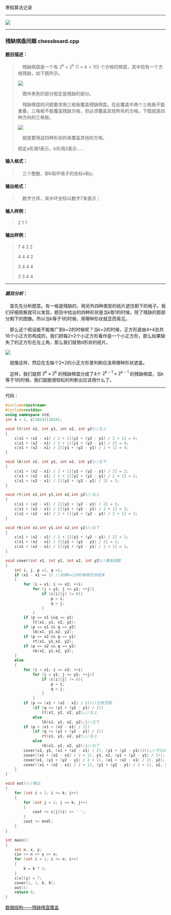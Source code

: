 寒假算法记录 

---
![](https://img.imgdb.cn/item/60129c713ffa7d37b3d8737b.jpg)

---

### 残缺棋盘问题 chessboard.cpp
#### 题目描述：
> &#8195;残缺棋盘是一个有 $2^{k}×2^{k}$ ($1<k<10$) 个方格的棋盘，其中恰有一个方格残缺，如下图所示。
>
>![](https://img-blog.csdnimg.cn/20200204143945742.png?x-oss-process=image/watermark,type_ZmFuZ3poZW5naGVpdGk,shadow_10,text_aHR0cHM6Ly9hbHRsaS5ibG9nLmNzZG4ubmV0,size_16,color_FFFFFF,t_70)
>
> &#8195;图中黑色的部分假定是残缺的部分。
> 
> &#8195;残缺棋盘的问题要求用三格板覆盖残缺棋盘。在此覆盖中两个三格板不能重叠，三格板不能覆盖残缺方格，但必须覆盖其他所有的方格。下图就是四种方向的三格板。
>
>![](https://img-blog.csdnimg.cn/20200204144121488.png)
>
> &#8195;就是要用这四种形状的来覆盖其他的方格。
> 
> 假定a形用1表示，b形用2表示……
#### 输入格式：
> &#8195;三个整数，即k和坏格子的坐标x和y;
#### 输出格式：
> &#8195;数字方阵，其中坏坐标以数字7来表示；
#### 输入样例：
> 2 1 1
#### 输出样例：
> 7 4 2 2
>
> 4 4 4 2
>
> 3 4 4 4
>
> 3 3 4 4

---

#### _题目分析_：
&#8195;首先先分析题意。有一格是残缺的，用另外四种类型的纸片遮住剩下的格子。我们仔细观察就可以发现，题目中给出的四种形状是当k取1的时候，除了残缺的那部分剩下的图像。所以当k等于1的时候，用哪种形状就显而易见。

&#8195;那么这个假设能不能推广到k=2的时候呢？当k=2的时候，正方形是由4*4总共16个小正方形构成的，我们把每2\*2个小正方形看作是一个小正方形，那么如果缺失了的正方形在左上角，那么我们就用d形状的纸片。

![](https://img-blog.csdnimg.cn/20200204145150460.png)

&#8195;就像这样，然后在去每个2*2的小正方形里判断应该用哪种形状遮盖。

&#8195;这样，我们就把 $2^k×2^k$ 的残缺棋盘分成了4个 $2^{k-1}×2^{k-1}$ 的残缺棋盘，当k等于1的时候，我们就能很轻松的判断出应该用什么了。

---

代码：
``` cpp
#include<iostream>
#include<cstdio>
using namespace std;
int k = 1, c[1024][1024];

void lt(int x1, int y1, int x2, int y2)//左上
{
    c[x1 + (x2 - x1) / 2 + 1][y1 + (y2 - y1) / 2 + 1] = 4;
    c[x1 + (x2 - x1) / 2 + 1][y1 + (y2 - y1) / 2] = 4;
    c[x1 + (x2 - x1) / 2][y1 + (y2 - y1) / 2 + 1] = 4;
}

void lb(int x1, int y1, int x2, int y2)//左下
{
    c[x1 + (x2 - x1) / 2 + 1][y1 + (y2 - y1) / 2] = 2;
    c[x1 + (x2 - x1) / 2 + 1][y1 + (y2 - y1) / 2 + 1] = 2;
    c[x1 + (x2 - x1) / 2][y1 + (y2 - y1) / 2] = 2;
}

void rt(int x1,int y1,int x2,int y2)//右上
{
    c[x1 + (x2 - x1) / 2][y1 + (y2 - y1) / 2] = 3;
    c[x1 + (x2 - x1) / 2][y1 + (y2 - y1) / 2 + 1] = 3;
    c[x1 + (x2 - x1) / 2 + 1][y1 + (y2 - y1) / 2 + 1] = 3;
}

void rb(int x1,int y1,int x2,int y2)//右下
{
    c[x1 + (x2 - x1) / 2 + 1][y1 + (y2 - y1) / 2] = 1;
    c[x1 + (x2 - x1) / 2][y1 + (y2 - y1) / 2] = 1;
    c[x1 + (x2 - x1) / 2][y1 + (y2 - y1) / 2 + 1] = 1;
}

void cover(int x1, int y1, int x2, int y2)//覆盖函数
{
    int i, j, p =1, q =1;
    if (x2 - x1 == 1) //如果k=1的时候填充并结束
    {
        for (i = x1; i <= x2; ++i)
            for (j = y1; j <= y2; ++j){
                if (c[i][j] != 0){
                    p = i;
                    q = j;
                }
            }
        if (p == x1 &&q == y1)
            lt(x1, y1, x2, y2);
        if (p == x1 && q == y2)
            lb(x1, y1,x2, y2);
        if (p == x2 && q == y1)
            rt(x1, y1,x2, y2);
        if (p == x2 && q == y2)
            rb(x1, y1,x2, y2);
    }
    else
    {
        for (i = x1; i <= x2; ++i)
            for (j = y1; j <= y2; ++j){
                if (c[i][j] != 0){
                    p = i;
                    q = j;
                }
            }
        if (p <= (x1 + (x2 - x1) / 2))//注意范围
            {if (q <= (y1 + (y2 - y1) / 2))
                lt(x1, y1, x2, y2);//左上
            else
                lb(x1, y1, x2, y2);}//左下
        if (p > (x1 + (x2 - x1) / 2))
            {if (q <= (y1 + (y2 - y1) / 2))
                rt(x1, y1, x2, y2);//右上
            else
                rb(x1, y1, x2, y2);}//右下
        cover(x1, y1, (x1 + (x2 - x1) / 2), (y1 + (y2 - y1)/2));//平分成四块后调用递归
        cover((x1 + (x2 - x1) / 2 + 1), y1, x2, (y1 + (y2 - y1) / 2));
        cover(x1, (y1 + (y2 - y1) / 2 + 1), (x1 + (x2 - x1) / 2), y2);
        cover((x1 + (x2 - x1) / 2 + 1), (y1 + (y2 - y1) / 2 + 1), x2, y2);
    }
}

void out()//输出
{
    for (int i = 1; i <= k; i++)
    {
        for (int j = 1; j <= k; j++)
        {
            cout << c[j][i] << ' ';
        }
        cout << endl;
    }   
}

int main()
{
    int n, x, y;
    cin >> n >> y >> x;
    for (int i = 1; i <= n; i++)
    {
        k = k * 2;
    }
    c[x][y] = 7;
    cover(1, 1, k, k);
    out();
    return 0;
}
```

[数据结构——残缺棋盘覆盖](https://blog.csdn.net/weixin_43360801/article/details/104169366)